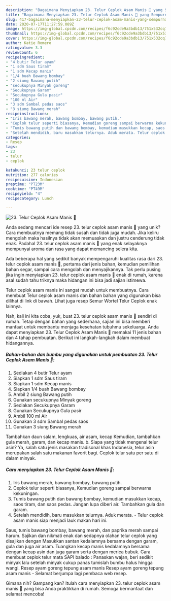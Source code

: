 ```yaml
---
description: "Bagaimana Menyiapkan 23. Telur Ceplok Asam Manis 🍳 yang Sempurna"
title: "Bagaimana Menyiapkan 23. Telur Ceplok Asam Manis 🍳 yang Sempurna"
slug: 417-bagaimana-menyiapkan-23-telur-ceplok-asam-manis-yang-sempurna
date: 2020-07-17T11:27:59.089Z
image: https://img-global.cpcdn.com/recipes/f6c92cde9a3bdb13/751x532cq70/23-telur-ceplok-asam-manis-🍳-foto-resep-utama.jpg
thumbnail: https://img-global.cpcdn.com/recipes/f6c92cde9a3bdb13/751x532cq70/23-telur-ceplok-asam-manis-🍳-foto-resep-utama.jpg
cover: https://img-global.cpcdn.com/recipes/f6c92cde9a3bdb13/751x532cq70/23-telur-ceplok-asam-manis-🍳-foto-resep-utama.jpg
author: Katie Romero
ratingvalue: 3.3
reviewcount: 6
recipeingredient:
- "4 butir Telur ayam"
- "1 sdm Saus tiram"
- "1 sdm Kecap manis"
- "1/4 buah Bawang bombay"
- "2 siung Bawang putih"
- "secukupnya Minyak goreng"
- "Secukupnya Garam"
- "Secukupnya Gula pasir"
- "100 ml Air"
- "3 sdm Sambal pedas saos"
- "3 siung Bawang merah"
recipeinstructions:
- "Iris bawang merah, bawang bombay, bawang putih."
- "Ceplok telur seperti biasanya, Kemudian goreng sampai berwarna kekuningan."
- "Tumis bawang putih dan bawang bombay, kemudian masukkan kecap, saos tiram, dan saos pedas. Jangan lupa diberi air. Tambahkan gula dan garam."
- "Setelah mendidih, baru masukkan telurnya. Aduk merata. Telur ceplok asam manis siap menjadi lauk makan hari ini."
categories:
- Resep
tags:
- 23
- telur
- ceplok

katakunci: 23 telur ceplok 
nutrition: 277 calories
recipecuisine: Indonesian
preptime: "PT23M"
cooktime: "PT49M"
recipeyield: "4"
recipecategory: Lunch

---
```



![23. Telur Ceplok Asam Manis 🍳](https://img-global.cpcdn.com/recipes/f6c92cde9a3bdb13/751x532cq70/23-telur-ceplok-asam-manis-🍳-foto-resep-utama.jpg)

Anda sedang mencari ide resep 23. telur ceplok asam manis 🍳 yang unik? Cara membuatnya memang tidak susah dan tidak juga mudah. Jika keliru mengolah maka hasilnya tidak akan memuaskan dan justru cenderung tidak enak. Padahal 23. telur ceplok asam manis 🍳 yang enak selayaknya mempunyai aroma dan rasa yang dapat memancing selera kita.

Ada beberapa hal yang sedikit banyak mempengaruhi kualitas rasa dari 23. telur ceplok asam manis 🍳, pertama dari jenis bahan, kemudian pemilihan bahan segar, sampai cara mengolah dan menyajikannya. Tak perlu pusing jika ingin menyiapkan 23. telur ceplok asam manis 🍳 enak di rumah, karena asal sudah tahu triknya maka hidangan ini bisa jadi sajian istimewa.

Telur ceplok asam manis ini sangat mudah untuk membuatnya. Cara membuat Telur ceplok asam manis dan bahan bahan yang digunakan bisa dilihat di link di bawah. Lihat juga resep Semur Wortel Telur Ceplok enak lainnya.


Nah, kali ini kita coba, yuk, buat 23. telur ceplok asam manis 🍳 sendiri di rumah. Tetap dengan bahan yang sederhana, sajian ini bisa memberi manfaat untuk membantu menjaga kesehatan tubuhmu sekeluarga. Anda dapat menyiapkan 23. Telur Ceplok Asam Manis 🍳 memakai 11 jenis bahan dan 4 tahap pembuatan. Berikut ini langkah-langkah dalam membuat hidangannya.

<!--inarticleads1-->

##### Bahan-bahan dan bumbu yang digunakan untuk pembuatan 23. Telur Ceplok Asam Manis 🍳:

1. Sediakan 4 butir Telur ayam
1. Siapkan 1 sdm Saus tiram
1. Siapkan 1 sdm Kecap manis
1. Siapkan 1/4 buah Bawang bombay
1. Ambil 2 siung Bawang putih
1. Gunakan secukupnya Minyak goreng
1. Sediakan Secukupnya Garam
1. Gunakan Secukupnya Gula pasir
1. Ambil 100 ml Air
1. Gunakan 3 sdm Sambal pedas saos
1. Gunakan 3 siung Bawang merah


Tambahkan daun salam, lengkuas, air asam, kecap Kemudian, tambahkan gula merah, garam, dan kecap manis. b. Siapa yang tidak mengenal telur asin? Ya, salah satu jenis masakan tradisonal khas Indonesia, telur asin merupakan salah satu makanan favorit bagi. Ceplok telur satu per satu di dalam minyak. 

<!--inarticleads2-->

##### Cara menyiapkan 23. Telur Ceplok Asam Manis 🍳:

1. Iris bawang merah, bawang bombay, bawang putih.
1. Ceplok telur seperti biasanya, Kemudian goreng sampai berwarna kekuningan.
1. Tumis bawang putih dan bawang bombay, kemudian masukkan kecap, saos tiram, dan saos pedas. Jangan lupa diberi air. Tambahkan gula dan garam.
1. Setelah mendidih, baru masukkan telurnya. Aduk merata. - Telur ceplok asam manis siap menjadi lauk makan hari ini.


Saus, tumis bawang bombay, bawang merah, dan paprika merah sampai harum. Sajikan dan nikmati enak dan sedapnya olahan telur ceplok yang disajikan dengan Masukkan santan kedalamnya bersama dengan garam, gula dan juga air asam. Tuangkan kecap manis kedalamnya bersama dengan kecap asin dan juga garam serta dengan merica bubuk. Cara membuat ceplok telur mata SAPI balado : Panaskan wajan, beri sedikit minyak lalu setelah minyak cukup panas tumislah bumbu halus hingga wangi. Resep ayam goreng tepung asam manis Resep ayam goreng tepung asam manis - Selamat berjumpa lagi pembaca web resep. 

Gimana nih? Gampang kan? Itulah cara menyiapkan 23. telur ceplok asam manis 🍳 yang bisa Anda praktikkan di rumah. Semoga bermanfaat dan selamat mencoba!
